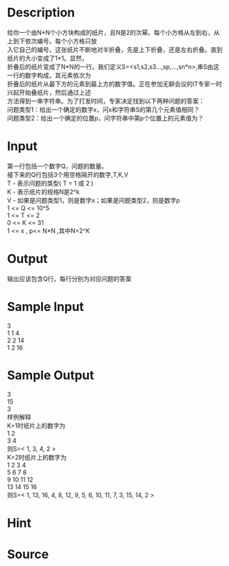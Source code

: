 
# Description

<div class="content"><div>给你一个由N*N个小方块构成的纸片，且N是2的次幂。每个小方格从左到右，从上到下依次编号。每个小方格只放</div>
<div>入它自己的编号。这张纸片不断地对半折叠，先是上下折叠，还是左右折叠。直到纸片的大小变成了1*1。显然，</div>
<div>折叠后的纸片变成了N*N的一行。我们定义S=&lt;s1,s2,s3...,sp,...,sn*n&gt;,串S由这一行的数字构成，其元素依次为</div>
<div>折叠后的纸片从最下方的元素到最上方的数字值。正在参加无聊会议的IT专家一时兴起开始叠纸片，然后通过上述</div>
<div>方法得到一串字符串。为了打发时间，专家决定找到以下两种问题的答案：</div>
<div>问题类型1：给出一个确定的数字x，问x和字符串S的第几个元素值相同？</div>
<div>问题类型2：给出一个确定的位置p，问字符串中第p个位置上的元素值为？</div>
<div></div></div>

# Input

<div class="content"><div>第一行包括一个数字Q，问题的数量。</div>
<div>接下来的Q行包括3个用空格隔开的数字,T,K,V</div>
<div>T - 表示问题的类型( T = 1 或 2 )</div>
<div>K - 表示纸片的规格N是2^k</div>
<div>V - 如果是问题类型1，则是数字x；如果是问题类型2，则是数字p</div>
<div>1 &lt;= Q &lt;= 10^5</div>
<div>1 &lt;= T &lt;= 2</div>
<div>0 &lt;= K &lt;= 31</div>
<div>1 &lt;= x , p&lt;= N*N ,其中N=2^K</div>
<div></div></div>

# Output

<div class="content"><div>输出应该包含Q行，每行分别为对应问题的答案</div>
<div></div></div>

# Sample Input

<div class="content"><span class="sampledata">3<br/>
1 1 4<br/>
2 2 14<br/>
1 2 16</span></div>

# Sample Output

<div class="content"><span class="sampledata">3<br/>
15<br/>
3<br/>
样例解释<br/>
K=1时纸片上的数字为<br/>
1 2<br/>
3 4<br/>
则S=&lt; 1, 3, 4, 2 &gt;<br/>
K=2时纸片上的数字为<br/>
1  2  3  4<br/>
5  6  7  8<br/>
9  10 11 12<br/>
13 14 15 16<br/>
则S=&lt; 1, 13, 16, 4, 8, 12, 9, 5, 6, 10, 11, 7, 3, 15, 14, 2 &gt;</span></div>

# Hint

<div class="content"><p></p></div>

# Source

<div class="content"><p><a href="problemset.php?search="></a></p></div>


